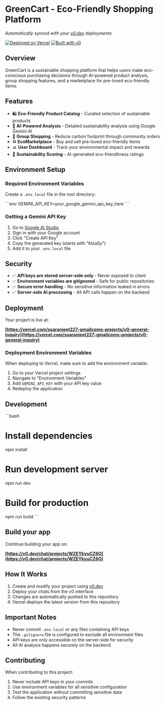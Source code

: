 # GreenCart - Eco-Friendly Shopping Platform

*Automatically synced with your [v0.dev](https://v0.dev) deployments*

[![Deployed on Vercel](https://img.shields.io/badge/Deployed%20on-Vercel-black?style=for-the-badge&logo=vercel)](https://vercel.com/ssaranjeet227-gmailcoms-projects/v0-general-inquiry)
[![Built with v0](https://img.shields.io/badge/Built%20with-v0.dev-black?style=for-the-badge)](https://v0.dev/chat/projects/WZEYkyuCZ6O)

## Overview

GreenCart is a sustainable shopping platform that helps users make eco-conscious purchasing decisions through AI-powered product analysis, group shopping features, and a marketplace for pre-loved eco-friendly items.

## Features

- 🛍️ **Eco-Friendly Product Catalog** - Curated selection of sustainable products
- 🤖 **AI-Powered Analysis** - Detailed sustainability analysis using Google Gemini AI
- 👥 **Group Shopping** - Reduce carbon footprint through community orders
- ♻️ **EcoMarketplace** - Buy and sell pre-loved eco-friendly items
- 📊 **User Dashboard** - Track your environmental impact and rewards
- 🌱 **Sustainability Scoring** - AI-generated eco-friendliness ratings

## Environment Setup

### Required Environment Variables

Create a `.env.local` file in the root directory:

\`\`\`env
GEMINI_API_KEY=your_google_gemini_api_key_here
\`\`\`

### Getting a Gemini API Key

1. Go to [Google AI Studio](https://makersuite.google.com/app/apikey)
2. Sign in with your Google account
3. Click "Create API Key"
4. Copy the generated key (starts with "AIzaSy")
5. Add it to your `.env.local` file

## Security

- ✅ **API keys are stored server-side only** - Never exposed to client
- ✅ **Environment variables are gitignored** - Safe for public repositories
- ✅ **Secure error handling** - No sensitive information leaked in errors
- ✅ **Server-side AI processing** - All API calls happen on the backend

## Deployment

Your project is live at:

**[https://vercel.com/ssaranjeet227-gmailcoms-projects/v0-general-inquiry](https://vercel.com/ssaranjeet227-gmailcoms-projects/v0-general-inquiry)**

### Deployment Environment Variables

When deploying to Vercel, make sure to add the environment variable:

1. Go to your Vercel project settings
2. Navigate to "Environment Variables"
3. Add `GEMINI_API_KEY` with your API key value
4. Redeploy the application

## Development

\`\`\`bash
# Install dependencies
npm install

# Run development server
npm run dev

# Build for production
npm run build
\`\`\`

## Build your app

Continue building your app on:

**[https://v0.dev/chat/projects/WZEYkyuCZ6O](https://v0.dev/chat/projects/WZEYkyuCZ6O)**

## How It Works

1. Create and modify your project using [v0.dev](https://v0.dev)
2. Deploy your chats from the v0 interface
3. Changes are automatically pushed to this repository
4. Vercel deploys the latest version from this repository

## Important Notes

- Never commit `.env.local` or any files containing API keys
- The `.gitignore` file is configured to exclude all environment files
- API keys are only accessible on the server-side for security
- All AI analysis happens securely on the backend

## Contributing

When contributing to this project:

1. Never include API keys in your commits
2. Use environment variables for all sensitive configuration
3. Test the application without committing sensitive data
4. Follow the existing security patterns
